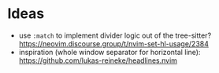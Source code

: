 # Ideas

- use `:match` to implement divider logic out of the tree-sitter? https://neovim.discourse.group/t/nvim-set-hl-usage/2384
- inspiration (whole window separator for horizontal line): https://github.com/lukas-reineke/headlines.nvim
